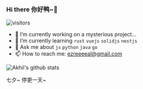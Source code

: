 ### Hi there 你好鸭~👋 

![visitors](https://visitor-badge.deta.dev/badge?page_id=Yorksh1re.readme)

- 🔭 I’m currently working on a mysterious project...
- 🌱 I’m currently learning `rust` `vuejs` `solidjs` `nestjs`
- 💬 Ask me about `js` `python` `java` `go`
- 📫 How to reach me: ezreeeeal@gmail.com

![Akhil's github stats](https://github-readme-stats.vercel.app/api?username=Yorksh1re&show_icons=true&theme=dark)

七夕~ 停更一天~
